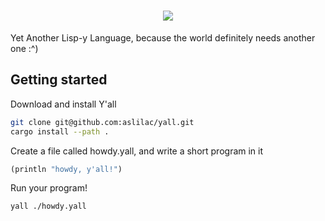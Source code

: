 <h1 align="center">
<picture>
  <source media="(prefers-color-scheme: dark)" srcset="https://cdn.mckayla.cloud/-/aa5c387c0b234c63a94de4d31225bfd8/yall-dark.svg">
  <img src="https://cdn.mckayla.cloud/-/aa5c387c0b234c63a94de4d31225bfd8/yall-light.svg">
</picture>
</h1>

Yet Another Lisp-y Language, because the world definitely needs another one :^)

## Getting started

Download and install Y'all

```sh
git clone git@github.com:aslilac/yall.git
cargo install --path .
```

Create a file called howdy.yall, and write a short program in it

```lisp
(println "howdy, y'all!")
```

Run your program!

```sh
yall ./howdy.yall
```
